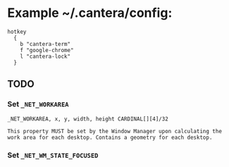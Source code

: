 Example ~/.cantera/config:
==========================

    hotkey
      {
        b "cantera-term"
        f "google-chrome"
        l "cantera-lock"
      }


## TODO

### Set `_NET_WORKAREA`

    _NET_WORKAREA, x, y, width, height CARDINAL[][4]/32
  	
    This property MUST be set by the Window Manager upon calculating the work area for each desktop. Contains a geometry for each desktop.

### Set `_NET_WM_STATE_FOCUSED`
